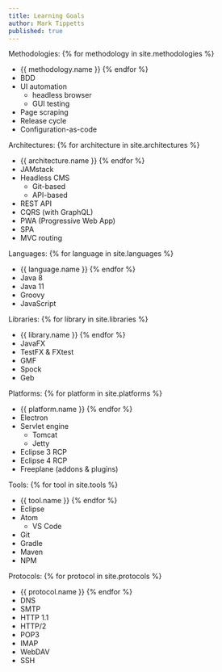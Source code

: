 ```yaml
---
title: Learning Goals
author: Mark Tippetts
published: true
---
```

Methodologies:
{% for methodology in site.methodologies %}
- {{ methodology.name }}
{% endfor %}
- BDD
- UI automation
  - headless browser
  - GUI testing
- Page scraping
- Release cycle
- Configuration-as-code

Architectures:
{% for architecture in site.architectures %}
- {{ architecture.name }}
{% endfor %}
- JAMstack
- Headless CMS
  - Git-based
  - API-based
- REST API
- CQRS (with GraphQL)
- PWA (Progressive Web App)
- SPA
- MVC routing

Languages:
{% for language in site.languages %}
- {{ language.name }}
{% endfor %}
- Java 8
- Java 11
- Groovy
- JavaScript

Libraries:
{% for library in site.libraries %}
- {{ library.name }}
{% endfor %}
- JavaFX
- TestFX & FXtest
- GMF
- Spock
- Geb

Platforms:
{% for platform in site.platforms %}
- {{ platform.name }}
{% endfor %}
- Electron
- Servlet engine
  - Tomcat
  - Jetty
- Eclipse 3 RCP
- Eclipse 4 RCP
- Freeplane (addons & plugins)

Tools:
{% for tool in site.tools %}
- {{ tool.name }}
{% endfor %}
- Eclipse
- Atom
  - VS Code
- Git
- Gradle
- Maven
- NPM

Protocols:
{% for protocol in site.protocols %}
- {{ protocol.name }}
{% endfor %}
- DNS
- SMTP
- HTTP 1.1
- HTTP/2
- POP3
- IMAP
- WebDAV
- SSH
